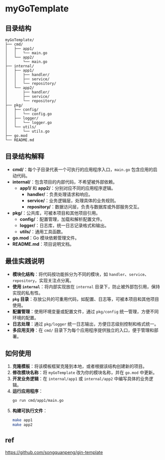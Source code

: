 # myGoTemplate

## 目录结构

```plaintext
myGoTemplate/
├── cmd/
│   ├── app1/
│   │   └── main.go
│   └── app2/
│       └── main.go
├── internal/
│   ├── app1/
│   │   ├── handler/
│   │   ├── service/
│   │   └── repository/
│   └── app2/
│       ├── handler/
│       ├── service/
│       └── repository/
├── pkg/
│   ├── config/
│   │   └── config.go
│   ├── logger/
│   │   └── logger.go
│   └── utils/
│       └── utils.go
├── go.mod
└── README.md
```

## 目录结构解释

- **cmd/**：每个子目录代表一个可执行的应用程序入口，`main.go` 包含应用的启动代码。
- **internal/**：包含项目的内部代码，不希望被外部依赖。
  - **app1/** 和 **app2/**：分别对应不同的应用程序逻辑。
    - **handler/**：负责处理请求和响应。
    - **service/**：业务逻辑层，处理具体的业务规则。
    - **repository/**：数据访问层，负责与数据库或外部服务交互。
- **pkg/**：公共库，可被本项目和其他项目引用。
  - **config/**：配置管理，加载和解析配置文件。
  - **logger/**：日志库，统一日志记录格式和输出。
  - **utils/**：通用工具函数。
- **go.mod**：Go 模块依赖管理文件。
- **README.md**：项目说明文档。

## 最佳实践说明

- **模块化结构**：将代码按功能拆分为不同的模块，如 `handler`、`service`、`repository`，实现关注点分离。
- **使用 `internal`**：将内部实现放在 `internal` 目录下，防止被外部包引用，保持实现的私有性。
- **`pkg` 目录**：存放公共的可重用代码，如配置、日志等，可被本项目和其他项目使用。
- **配置管理**：使用环境变量或配置文件，通过 `pkg/config` 统一管理，方便不同环境的配置。
- **日志处理**：通过 `pkg/logger` 统一日志输出，方便日志级别控制和格式统一。
- **多应用支持**：在 `cmd/` 目录下为每个应用程序提供独立的入口，便于管理和部署。

## 如何使用

1. **克隆模板**：将该模板框架克隆到本地，或者根据该结构创建新的项目。
2. **修改模块名称**：将 `myGoTemplate` 改为你的模块名称，并在 `go.mod` 中更新。
3. **开发业务逻辑**：在 `internal/app1` 或 `internal/app2` 中编写具体的业务逻辑。
4. **运行应用程序**：
   ```bash
   go run cmd/app1/main.go
   ```
5. **构建可执行文件**：
   ```bash
   make app1
   make app2
   ```

## ref

https://github.com/songquanpeng/gin-template
